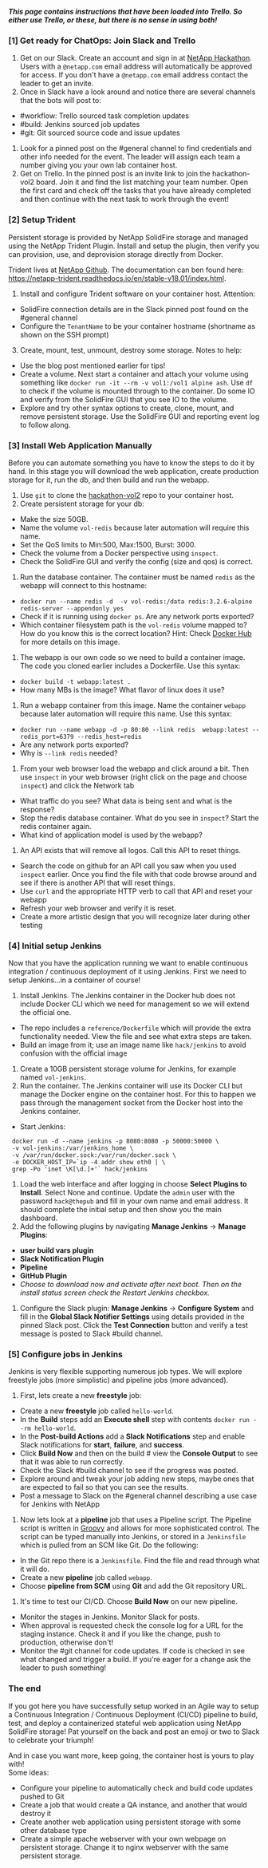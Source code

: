***This page contains instructions that have been loaded into Trello.  So either use Trello, or these, but there is no sense in using both!***

### [1] Get ready for ChatOps:  Join Slack and Trello ###
 1. Get on our Slack. Create an account and sign in at [NetApp Hackathon](https://netapp-hackathon.slack.com/). Users with a `@netapp.com` email address will automatically be approved for access.  If you don't have a `@netapp.com` email address contact the leader to get an invite.
 1. Once in Slack have a look around and notice there are several channels that the bots will post to:
  - \#workflow: Trello sourced task completion updates
  - \#build: Jenkins sourced job updates
  - \#git: Git sourced source code and issue updates
 1. Look for a pinned post on the #general channel to find credentials and other info needed for the event.  The leader will assign each team a number giving you your own lab container host.
 1. Get on Trello.  In the pinned post is an invite link to join the hackathon-vol2 board.  Join it and find the list matching your team number.  Open the first card and check off the tasks that you have already completed and then continue with the next task to work through the event!

### [2] Setup Trident ###
Persistent storage is provided by NetApp SolidFire storage and managed using the NetApp Trident Plugin.  Install and setup the plugin, then verify you can provision, use, and deprovision storage directly from Docker.

Trident lives at [NetApp Github](https://github.com/NetApp/trident). The documentation can ben found here: https://netapp-trident.readthedocs.io/en/stable-v18.01/index.html.

1. Install and configure Trident software on your container host.  Attention:
 - SolidFire connection details are in the Slack pinned post found on the #general channel
 - Configure the `TenantName` to be your container hostname (shortname as shown on the SSH prompt)

3. Create, mount, test, unmount, destroy some storage. Notes to help:
 - Use the blog post mentioned earlier for tips!
 - Create a volume.  Next start a container and attach your volume using something like `docker run -it --rm -v vol1:/vol1 alpine ash`. Use `df` to check if the volume is mounted through to the container.  Do some IO and verify from the SolidFire GUI that you see IO to the volume.
 - Explore and try other syntax options to create, clone, mount, and remove persistent storage.  Use the SolidFire GUI and reporting event log to follow along.

### [3] Install Web Application Manually ###
Before you can automate something you have to know the steps to do it by hand.  In this stage you will download the web application, create production storage for it, run the db, and then build and run the webapp.

1. Use `git` to clone the [hackathon-vol2](https://github.com/NetAppEMEA/hackathon-vol2) repo to your container host.  
1. Create persistent storage for your db:
 - Make the size 50GB.
 - Name the volume `vol-redis` because later automation will require this name.
 - Set the QoS limits to Min:500, Max:1500, Burst: 3000.
 - Check the volume from a Docker perspective using `inspect`.
 - Check the SolidFire GUI and verify the config (size and qos) is correct.
1. Run the database container.  The container must be named `redis` as the webapp will connect to this hostname:
 - `docker run --name redis -d  -v vol-redis:/data redis:3.2.6-alpine redis-server --appendonly yes`
 - Check if it is running using `docker ps`.  Are any network ports exported?
 - Which container filesystem path is the `vol-redis` volume mapped to?  How do you know this is the correct location? Hint: Check [Docker Hub](https://hub.docker.com/_/redis/) for more details on this image.
1. The webapp is our own code so we need to build a container image.  The code you cloned earlier includes a Dockerfile.  Use this syntax:
 - `docker build -t webapp:latest .`
 - How many MBs is the image?  What flavor of linux does it use?
1. Run a webapp container from this image. Name the container `webapp` because later automation will require this name.  Use this syntax:
 - `docker run --name webapp -d -p 80:80 --link redis  webapp:latest --redis_port=6379 --redis_host=redis`
 - Are any network ports exported?
 - Why is `--link redis` needed?
1. From your web browser load the webapp and click around a bit. Then use `inspect` in your web browser (right click on the page and choose `inspect`) and click the Network tab
 - What traffic do you see? What data is being sent and what is the response?  
 - Stop the redis database container.  What do you see in `inspect`?  Start the redis container again.
 - What kind of application model is used by the webapp?
1. An API exists that will remove all logos. Call this API to reset things.
 - Search the code on github for an API call you saw when you used `inspect` earlier.  Once you find the file with that code browse around and see if there is another API that will reset things.
 - Use `curl` and the appropriate HTTP verb to call that API and reset your webapp
 - Refresh your web browser and verify it is reset.  
 - Create a more artistic design that you will recognize later during other testing

### [4] Initial setup Jenkins ###
Now that you have the application running we want to enable continuous integration / continuous deployment of it using Jenkins.  First we need to setup Jenkins...in a container of course!

1. Install Jenkins.  The Jenkins container in the Docker hub does not include Docker CLI which we need for management so we will extend the official one.
 - The repo includes a `reference/Dockerfile` which will provide the extra functionality needed.  View the file and see what extra steps are taken.
 - Build an image from it; use an image name like `hack/jenkins` to avoid confusion with the official image
1. Create a 10GB persistent storage volume for Jenkins, for example named `vol-jenkins`.
1. Run the container.  The Jenkins container will use its Docker CLI but manage the Docker engine on the container host.  For this to happen we pass through the management socket from the Docker host into the Jenkins container.  
 - Start Jenkins:
 ```
  docker run -d --name jenkins -p 8080:8080 -p 50000:50000 \
  -v vol-jenkins:/var/jenkins_home \
  -v /var/run/docker.sock:/var/run/docker.sock \
  -e DOCKER_HOST_IP=`ip -4 addr show eth0 | \
  grep -Po 'inet \K[\d.]+'` hack/jenkins
 ```
1. Load the web interface and after logging in choose **Select Plugins to Install**.  Select None and continue.  Update the `admin` user with the password `hack@thepub` and fill in your own name and email address.  It should complete the initial setup and then show you the main dashboard.
1. Add the following plugins by navigating **Manage Jenkins** -> **Manage Plugins**:
 - **user build vars plugin**
 - **Slack Notification Plugin**
 - **Pipeline**
 - **GitHub Plugin**
 - *Choose to download now and activate after next boot.  Then on the install status screen check the Restart Jenkins checkbox.*
1. Configure the Slack plugin: **Manage Jenkins** -> **Configure System** and fill in the **Global Slack Notifier Settings** using details provided in the pinned Slack post.  Click the **Test Connection** button and verify a test message is posted to Slack #build channel.

### [5] Configure jobs in Jenkins ###

Jenkins is very flexible supporting numerous job types.  We will explore freestyle jobs (more simplistic) and pipeline jobs (more advanced).

1. First, lets create a new **freestyle** job:
 - Create a new **freestyle** job called `hello-world`.
 - In the **Build** steps add an **Execute shell** step with contents `docker run --rm hello-world`.
 - In the **Post-build Actions** add a **Slack Notifications** step and enable Slack notifications for **start**, **failure**, and **success**.
 - Click **Build Now** and then on the build # view the **Console Output** to see that it was able to run correctly.
 - Check the Slack #build channel to see if the progress was posted.
 - Explore around and tweak your job adding new steps, maybe ones that are expected to fail so that you can see the results.
 - Post a message to Slack on the #general channel describing a use case for Jenkins with NetApp

1. Now lets look at a **pipeline** job that uses a Pipeline script. The Pipeline script is written in [Groovy](http://www.groovy-lang.org/) and allows for more sophisticated control.  The script can be typed manually into Jenkins, or stored in a `Jenkinsfile` which is pulled from an SCM like Git.  Do the following:
 - In the Git repo there is a `Jenkinsfile`.  Find the file and read through what it will do.
 - Create a new **pipeline** job called `webapp`.  
 - Choose **pipeline from SCM** using **Git** and add the Git repository URL.

1. It's time to test our CI/CD.  Choose **Build Now** on our new pipeline.
 - Monitor the stages in Jenkins.  Monitor Slack for posts.
 - When approval is requested check the console log for a URL for the staging instance.  Check it and if you like the change, push to production, otherwise don't!
 - Monitor the \#git channel for code updates.  If code is checked in see what changed and trigger a build.  If you're eager for a change ask the leader to push something!

### The end ###

If you got here you have successfully setup worked in an Agile way to setup a Continuous Integration / Continuous Deployment (CI/CD) pipeline to build, test, and deploy a containerized stateful web application using NetApp SolidFire storage!  Pat yourself on the back and post an emoji or two to Slack to celebrate your triumph!

And in case you want more, keep going, the container host is yours to play with!  
Some ideas:

- Configure your pipeline to automatically check and build code updates pushed to Git
- Create a job that would create a QA instance, and another that would destroy it
- Create another web application using persistent storage with some other database type
- Create a simple apache webserver with your own webpage on persistent storage.  Change it to nginx webserver with the same persistent storage.
